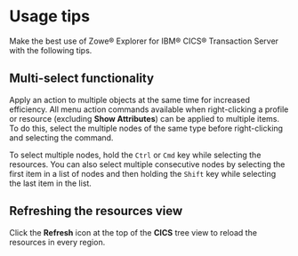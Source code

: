 # Usage tips

Make the best use of Zowe® Explorer for IBM® CICS® Transaction Server with the following tips.

## Multi-select functionality

Apply an action to multiple objects at the same time for increased efficiency. All menu action commands available when right-clicking a profile or resource (excluding **Show Attributes**) can be applied to multiple items. To do this, select the multiple nodes of the same type before right-clicking and selecting the command.

To select multiple nodes, hold the `Ctrl` or `Cmd` key while selecting the resources. You can also select multiple consecutive nodes by selecting the first item in a list of nodes and then holding the `Shift` key while selecting the last item in the list.

## Refreshing the resources view

Click the **Refresh** icon at the top of the **CICS** tree view to reload the resources in every region.
